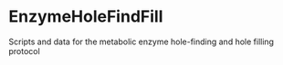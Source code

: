 # EnzymeHoleFindFill
Scripts and data for the metabolic enzyme hole-finding and hole filling protocol
